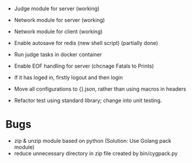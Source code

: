 - Judge module for server (working)
- Network module for server (working)
- Network module for client (working)

- Enable autosave for redis (new shell script) (partially done)
- Run judge tasks in docker container

- Enable EOF handling for server (chcnage Fatals to Prints)
- If it has loged in, firstly logout and then login

- Move all configurations to {}.json, rather than using macros in headers

- Refactor test using standard library; change into unit testing.

# Bugs
- zip & unzip module based on python (Solution: Use Golang pack module)
- reduce unnecessary directory in zip file created by bin/cygpack.py
